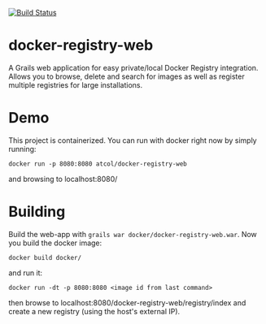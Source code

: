 [![Build Status](https://travis-ci.org/atc-/docker-registry-web.svg?branch=master)](https://travis-ci.org/atc-/docker-registry-web)

docker-registry-web
===================

A Grails web application for easy private/local Docker Registry integration. Allows you to browse, delete and search for images as
well as register multiple registries for large installations.

# Demo

This project is containerized. You can run with docker right now by simply running:

	docker run -p 8080:8080 atcol/docker-registry-web

and browsing to localhost:8080/

# Building

Build the web-app with `grails war docker/docker-registry-web.war`. Now you build the docker image:

	docker build docker/

and run it:
	
	docker run -dt -p 8080:8080 <image id from last command>

then browse to localhost:8080/docker-registry-web/registry/index and create a new registry (using the host's external
IP).
